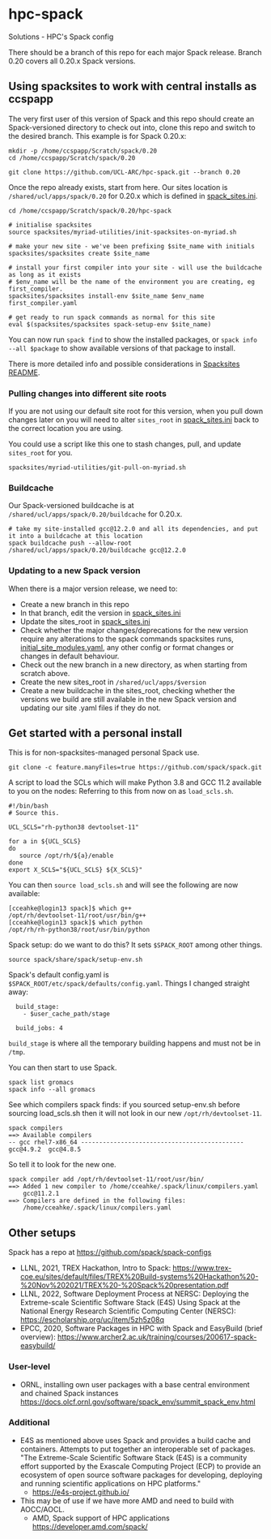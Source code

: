 # hpc-spack
Solutions - HPC's Spack config

There should be a branch of this repo for each major Spack release. Branch 0.20 covers all 0.20.x Spack versions.

## Using spacksites to work with central installs as ccspapp

The very first user of this version of Spack and this repo should create an Spack-versioned directory to check out into, clone this repo and switch to the desired branch. This example is for Spack 0.20.x:

```
mkdir -p /home/ccspapp/Scratch/spack/0.20
cd /home/ccspapp/Scratch/spack/0.20

git clone https://github.com/UCL-ARC/hpc-spack.git --branch 0.20
```

Once the repo already exists, start from here. Our sites location is `/shared/ucl/apps/spack/0.20` for 0.20.x which is defined in [spack_sites.ini](spacksites/settings/spack_sites.ini).

```
cd /home/ccspapp/Scratch/spack/0.20/hpc-spack

# initialise spacksites
source spacksites/myriad-utilities/init-spacksites-on-myriad.sh

# make your new site - we've been prefixing $site_name with initials
spacksites/spacksites create $site_name

# install your first compiler into your site - will use the buildcache as long as it exists
# $env_name will be the name of the environment you are creating, eg first_compiler.
spacksites/spacksites install-env $site_name $env_name first_compiler.yaml

# get ready to run spack commands as normal for this site
eval $(spacksites/spacksites spack-setup-env $site_name)
```

You can now run `spack find` to show the installed packages, or `spack info --all $package` to show available versions of that package to install.

There is more detailed info and possible considerations in [Spacksites README](spacksites/README.md#using-sites).

### Pulling changes into different site roots

If you are not using our default site root for this version, when you pull down changes later on you will need to alter `sites_root` in [spack_sites.ini](spacksites/settings/spack_sites.ini) back to the correct location you are using. 

You could use a script like this one to stash changes, pull, and update `sites_root` for you.

```
spacksites/myriad-utilities/git-pull-on-myriad.sh 
```

### Buildcache

Our Spack-versioned buildcache is at `/shared/ucl/apps/spack/0.20/buildcache` for 0.20.x.

```
# take my site-installed gcc@12.2.0 and all its dependencies, and put it into a buildcache at this location
spack buildcache push --allow-root /shared/ucl/apps/spack/0.20/buildcache gcc@12.2.0
```

### Updating to a new Spack version

When there is a major version release, we need to:

 - Create a new branch in this repo
 - In that branch, edit the version in [spack_sites.ini](spacksites/settings/spack_sites.ini)
 - Update the sites_root in [spack_sites.ini](spacksites/settings/spack_sites.ini)
 - Check whether the major changes/deprecations for the new version require any alterations to the spack commands spacksites runs, [initial_site_modules.yaml](spacksites/settings/initial_site_modules.yaml), any other config or format changes or changes in default behaviour.
 - Check out the new branch in a new directory, as when starting from scratch above.
 - Create the new sites_root in `/shared/ucl/apps/$version`
 - Create a new buildcache in the sites_root, checking whether the versions we build are still available in the new Spack version and updating our site .yaml files if they do not.

## Get started with a personal install

This is for non-spacksites-managed personal Spack use.

```
git clone -c feature.manyFiles=true https://github.com/spack/spack.git
```

A script to load the SCLs which will make Python 3.8 and GCC 11.2 available to you on the nodes:
Referring to this from now on as `load_scls.sh`.

```
#!/bin/bash
# Source this.

UCL_SCLS="rh-python38 devtoolset-11"

for a in ${UCL_SCLS}
do
   source /opt/rh/${a}/enable
done
export X_SCLS="${UCL_SCLS} ${X_SCLS}"
```

You can then `source load_scls.sh` and will see the following are now available:

```
[cceahke@login13 spack]$ which g++
/opt/rh/devtoolset-11/root/usr/bin/g++
[cceahke@login13 spack]$ which python
/opt/rh/rh-python38/root/usr/bin/python
```

Spack setup: do we want to do this? It sets `$SPACK_ROOT` among other things.

```
source spack/share/spack/setup-env.sh
```

Spack's default config.yaml is `$SPACK_ROOT/etc/spack/defaults/config.yaml`. Things I changed straight away:

```
  build_stage:
    - $user_cache_path/stage

  build_jobs: 4
```

`build_stage` is where all the temporary building happens and must not be in `/tmp`.

You can then start to use Spack.

```
spack list gromacs
spack info --all gromacs
```

See which compilers spack finds: if you sourced setup-env.sh before sourcing load_scls.sh then it will not look in our new `/opt/rh/devtoolset-11`.

```
spack compilers
==> Available compilers
-- gcc rhel7-x86_64 ---------------------------------------------
gcc@4.9.2  gcc@4.8.5
```

So tell it to look for the new one.

```
spack compiler add /opt/rh/devtoolset-11/root/usr/bin/
==> Added 1 new compiler to /home/cceahke/.spack/linux/compilers.yaml
    gcc@11.2.1
==> Compilers are defined in the following files:
    /home/cceahke/.spack/linux/compilers.yaml
```

## Other setups

Spack has a repo at https://github.com/spack/spack-configs

- LLNL, 2021, TREX Hackathon, Intro to Spack: https://www.trex-coe.eu/sites/default/files/TREX%20Build-systems%20Hackathon%20-%20Nov%202021/TREX%20-%20Spack%20presentation.pdf
- LLNL, 2022, Software Deployment Process at NERSC: Deploying the Extreme-scale Scientific Software Stack (E4S) Using Spack at the National Energy Research Scientific Computing Center (NERSC): https://escholarship.org/uc/item/5zh5z08q
- EPCC, 2020, Software Packages in HPC with Spack and EasyBuild (brief overview): https://www.archer2.ac.uk/training/courses/200617-spack-easybuild/

### User-level

- ORNL, installing own user packages with a base central environment and chained Spack instances https://docs.olcf.ornl.gov/software/spack_env/summit_spack_env.html

### Additional

- E4S as mentioned above uses Spack and provides a build cache and containers. Attempts to put together an interoperable set of packages. "The Extreme-Scale Scientific Software Stack (E4S) is a community effort supported by the Exascale Computing Project (ECP) to provide an ecosystem of open source software packages for developing, deploying and running scientific applications on HPC platforms."
   - https://e4s-project.github.io/
- This may be of use if we have more AMD and need to build with AOCC/AOCL.
   - AMD, Spack support of HPC applications https://developer.amd.com/spack/
